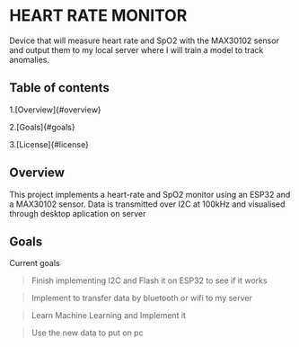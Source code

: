 # HEART RATE MONITOR

Device that will measure heart rate and SpO2 with the MAX30102 sensor and output them to my local server where I will train a model to track anomalies.


## Table of contents

1.[Overview]{#overview}

2.[Goals]{#goals}

3.[License]{#license}

## Overview

This project implements a heart-rate and SpO2 monitor using an ESP32 and a MAX30102 sensor.
Data is transmitted over I2C at 100kHz and visualised through desktop aplication on server


## Goals

Current goals
>Finish implementing I2C and Flash it on ESP32 to see if it works

>Implement to transfer data by bluetooth or wifi to my server

>Learn Machine Learning and Implement it

>Use the new data to put on pc

